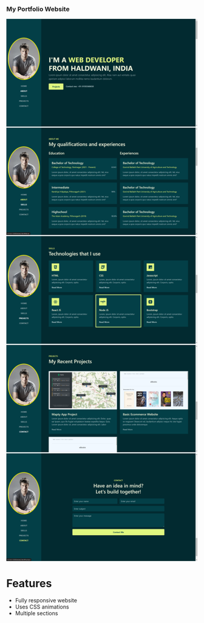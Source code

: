 ### My Portfolio Website

<img src = "./images/1.png">
<img src = "./images/2.png">
<img src = "./images/3.png">
<img src = "./images/4.png">
<img src = "./images/5.png">

# Features

- Fully responsive website
- Uses CSS animations
- Multiple sections
